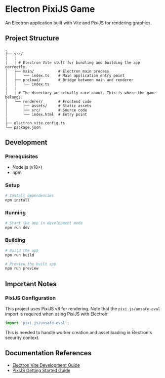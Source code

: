 # Electron PixiJS Game

An Electron application built with Vite and PixiJS for rendering graphics.

## Project Structure

```
.
├── src/
|   |
|   | # Electron Vite stuff for bundling and building the app correctly.
│   ├── main/           # Electron main process
│   │   └── index.ts    # Main application entry point
│   ├── preload/        # Bridge between main and renderer
│   │   └── index.ts
|   |
|   | # The directory we actually care about. This is where the game belongs.
│   └── renderer/       # Frontend code
│       ├── assets/     # Static assets
│       ├── src/        # Source code
│       └── index.html  # Entry point
|
├── electron.vite.config.ts
└── package.json
```

## Development

### Prerequisites

- Node.js (v18+)
- npm

### Setup

```bash
# Install dependencies
npm install
```

### Running

```bash
# Start the app in development mode
npm run dev
```

### Building

```bash
# Build the app
npm run build

# Preview the built app
npm run preview
```

## Important Notes

### PixiJS Configuration

This project uses PixiJS v8 for rendering. Note that the `pixi.js/unsafe-eval` import is required when using PixiJS with Electron:

```javascript
import 'pixi.js/unsafe-eval';
```

This is needed to handle worker creation and asset loading in Electron's security context.

## Documentation References

- [Electron Vite Development Guide](https://electron-vite.org/guide/dev)
- [PixiJS Getting Started Guide](https://pixijs.com/8.x/guides/basics/getting-started)
